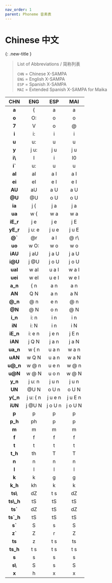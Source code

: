 ```yaml
---
nav_order: 1
parent: Phoneme 音素表
---
```


# Chinese 中文

{: .new-title }
> List of Abbreviations / 简称列表
>
> `CHN` = Chinese X-SAMPA  
> `ENG` = English X-SAMPA  
> `ESP` = Spanish X-SAMPA  
> `MAI` = Extended Spanish X-SAMPA for Maika

| CHN | ENG | ESP | MAI |
| :--------: | :----: | :----: | :----: |
| **a** | { | a | a |
| **o** | O: | o | o |
| **7** | V | o | @ |
| **i** | i: | i | i |
| **u** | u: | u | u |
| **y** | j u: | j u | j u |
| **i\\** | I | i | I0 |
| **i`** | u: | u | u |
| **aI** | aI | a I | a I |
| **ei** | eI | e I | e I |
| **AU** | aU | a U | a U |
| **@U** | @U | o U | o U |
| **ia** | j { | j a | j a |
| **ua** | w { | w a | w a |
| **iE_r** | j e | j e | j E |
| **yE_r** | j u: e | j u e | j u E |
| **@`** | @r | a l | @ r\ |
| **uo** | w O: | w o | w o |
| **iAU** | j aU | j a U | j a U |
| **i@U** | j @U | j o U | j o U |
| **uaI** | w aI | u a I | w a I |
| **uei** | w eI | u e I | w e I |
| **a_n** | { n | a n | a n |
| **AN** | Q N | a n | a N |
| **@_n** | @ n | e n | @ n |
| **@N** | @ N | o n | @ N |
| **i_n** | i: n | i n | i n |
| **iN** | i: N | i n | i N |
| **iE_n** | i: e n | j e n | j E n |
| **iAN** | j Q N | j a n | j a N |
| **ua_n** | w { n | u a n | w a n |
| **uAN** | w Q N | u a n | w a N |
| **u@_n** | w @ n | u e n | w @ n |
| **u@N** | w @ N | u o n | w @ N |
| **y_n** | j u: n | j u n | j u n |
| **UN** | @U N | o U n | o U N |
| **y{_n** | j u: { n | j u e n | j u E n |
| **iUN** | j @U N | j o U n | j o U N |
| **p** | p | p | p |
| **p_h** | ph | p | p |
| **m** | m | m | m |
| **f** | f | f | f |
| **t** | t | t | t |
| **t_h** | th | T | T |
| **n** | n | n | n |
| **l** | l | l | l |
| **k** | k | g | g |
| **k_h** | kh | k | k |
| **ts\\** | dZ | t s | dZ |
| **ts\\_h** | tS | tS | tS |
| **ts&#96;** | dZ | tS | dZ |
| **ts&#96;_h** | tS | tS | tS |
| **s&#96;** | S | s | S |
| **z&#96;** | Z | r | Z |
| **ts** | z | t s | ts |
| **ts_h** | t s | t s | t s |
| **s** | s | s | s |
| **s\\** | S | s | S |
| **x** | h | x | x |